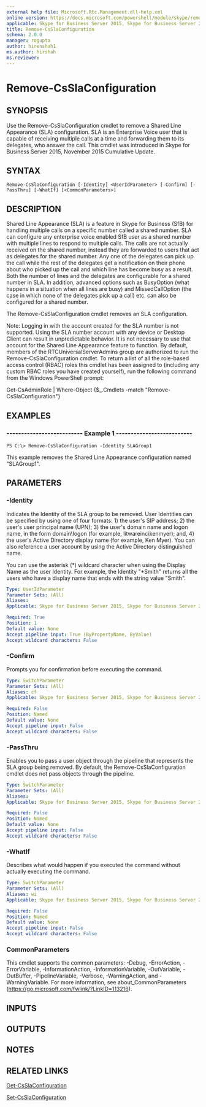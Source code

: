 ```yaml
---
external help file: Microsoft.Rtc.Management.dll-help.xml
online version: https://docs.microsoft.com/powershell/module/skype/remove-csslaconfiguration
applicable: Skype for Business Server 2015, Skype for Business Server 2019
title: Remove-CsSlaConfiguration
schema: 2.0.0
manager: rogupta
author: hirenshah1
ms.author: hirshah
ms.reviewer:
---
```


# Remove-CsSlaConfiguration

## SYNOPSIS
Use the Remove-CsSlaConfiguration cmdlet to remove a Shared Line Appearance (SLA) configuration. SLA is an Enterprise Voice user that is capable of receiving multiple calls at a time and forwarding them to its delegates, who answer the call. This cmdlet was introduced in Skype for Business Server 2015, November 2015 Cumulative Update.

## SYNTAX

```
Remove-CsSlaConfiguration [-Identity] <UserIdParameter> [-Confirm] [-PassThru] [-WhatIf] [<CommonParameters>]
```

## DESCRIPTION
Shared Line Appearance (SLA) is a feature in Skype for Business (SfB) for handling multiple calls on a specific number called a shared number. SLA can configure any enterprise voice enabled SfB user as a shared number with multiple lines to respond to multiple calls. The calls are not actually received on the shared number, instead they are forwarded to users that act as delegates for the shared number. Any one of the delegates can pick up the call while the rest of the delegates get a notification on their phone about who picked up the call and which line has become busy as a result. Both the number of lines and the delegates are configurable for a shared number in SLA. In addition, advanced options such as BusyOption (what happens in a situation when all lines are busy) and MissedCallOption (the case in which none of the delegates pick up a call) etc. can also be configured for a shared number. 

The Remove-CsSlaConfiguration cmdlet removes an SLA configuration. 

Note: Logging in with the account created for the SLA number is not supported. Using the SLA number account with any device or Desktop Client can result in unpredictable behavior. It is not necessary to use that account for the Shared Line Appearance feature to function. By default, members of the RTCUniversalServerAdmins group are authorized to run the Remove-CsSlaConfiguration cmdlet. To return a list of all the role-based access control (RBAC) roles this cmdlet has been assigned to (including any custom RBAC roles you have created yourself), run the following command from the Windows PowerShell prompt:

Get-CsAdminRole | Where-Object {$_.Cmdlets -match "Remove-CsSlaConfiguration"}

## EXAMPLES

### -------------------------- Example 1 --------------------------
```
PS C:\> Remove-CsSlaConfiguration -Identity SLAGroup1 
```

This example removes the Shared Line Appearance configuration named "SLAGroup1".


## PARAMETERS

### -Identity
Indicates the Identity of the SLA group to be removed. User Identities can be specified by using one of four formats: 1) the user's SIP address; 2) the user's user principal name (UPN); 3) the user's domain name and logon name, in the form domain\logon (for example, litwareinc\kenmyer); and, 4) the user's Active Directory display name (for example, Ken Myer). You can also reference a user account by using the Active Directory distinguished name.

You can use the asterisk (\*) wildcard character when using the Display Name as the user Identity. For example, the Identity "\*Smith" returns all the users who have a display name that ends with the string value "Smith".

```yaml
Type: UserIdParameter
Parameter Sets: (All)
Aliases: 
Applicable: Skype for Business Server 2015, Skype for Business Server 2019

Required: True
Position: 1
Default value: None
Accept pipeline input: True (ByPropertyName, ByValue)
Accept wildcard characters: False
```

### -Confirm
Prompts you for confirmation before executing the command.

```yaml
Type: SwitchParameter
Parameter Sets: (All)
Aliases: cf
Applicable: Skype for Business Server 2015, Skype for Business Server 2019

Required: False
Position: Named
Default value: None
Accept pipeline input: False
Accept wildcard characters: False
```

### -PassThru
Enables you to pass a user object through the pipeline that represents the SLA group being removed. By default, the Remove-CsSlaConfiguration cmdlet does not pass objects through the pipeline.

```yaml
Type: SwitchParameter
Parameter Sets: (All)
Aliases: 
Applicable: Skype for Business Server 2015, Skype for Business Server 2019

Required: False
Position: Named
Default value: None
Accept pipeline input: False
Accept wildcard characters: False
```

### -WhatIf
Describes what would happen if you executed the command without actually executing the command.

```yaml
Type: SwitchParameter
Parameter Sets: (All)
Aliases: wi
Applicable: Skype for Business Server 2015, Skype for Business Server 2019

Required: False
Position: Named
Default value: None
Accept pipeline input: False
Accept wildcard characters: False
```

### CommonParameters
This cmdlet supports the common parameters: -Debug, -ErrorAction, -ErrorVariable, -InformationAction, -InformationVariable, -OutVariable, -OutBuffer, -PipelineVariable, -Verbose, -WarningAction, and -WarningVariable. For more information, see about_CommonParameters (https://go.microsoft.com/fwlink/?LinkID=113216).

## INPUTS

## OUTPUTS

## NOTES

## RELATED LINKS
[Get-CsSlaConfiguration](https://docs.microsoft.com/powershell/module/skype/get-csslaconfiguration?view=skype-ps)

[Set-CsSlaConfiguration](https://docs.microsoft.com/powershell/module/skype/set-csslaconfiguration?view=skype-ps)
